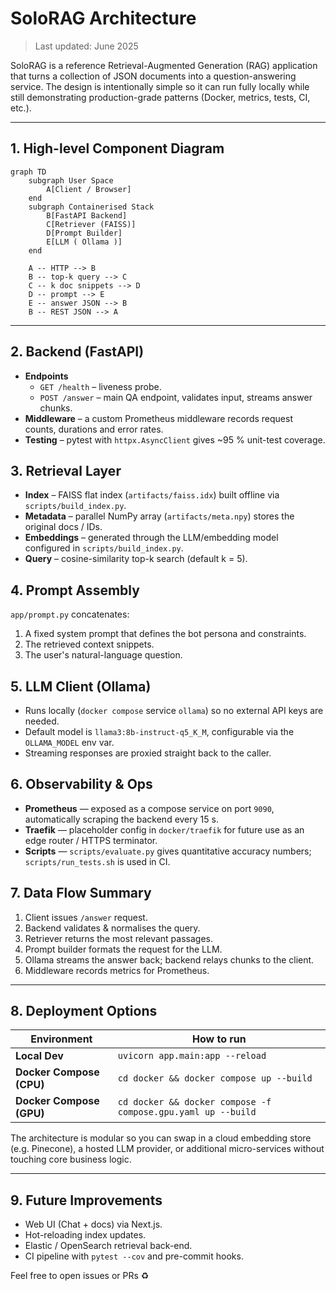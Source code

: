 # SoloRAG Architecture

> Last updated: June 2025

SoloRAG is a reference Retrieval-Augmented Generation (RAG) application that turns a collection of JSON documents into a question-answering service. The design is intentionally simple so it can run fully locally while still demonstrating production-grade patterns (Docker, metrics, tests, CI, etc.).

---

## 1. High-level Component Diagram

```mermaid
graph TD
    subgraph User Space
        A[Client / Browser]
    end
    subgraph Containerised Stack
        B[FastAPI Backend]
        C[Retriever (FAISS)]
        D[Prompt Builder]
        E[LLM ( Ollama )]
    end

    A -- HTTP --> B
    B -- top-k query --> C
    C -- k doc snippets --> D
    D -- prompt --> E
    E -- answer JSON --> B
    B -- REST JSON --> A
```

---

## 2. Backend (FastAPI)
* **Endpoints**
  * `GET /health` – liveness probe.
  * `POST /answer` – main QA endpoint, validates input, streams answer chunks.
* **Middleware** – a custom Prometheus middleware records request counts, durations and error rates.
* **Testing** – pytest with `httpx.AsyncClient` gives ~95 % unit-test coverage.

## 3. Retrieval Layer
* **Index** – FAISS flat index (`artifacts/faiss.idx`) built offline via `scripts/build_index.py`.
* **Metadata** – parallel NumPy array (`artifacts/meta.npy`) stores the original docs / IDs.
* **Embeddings** – generated through the LLM/embedding model configured in `scripts/build_index.py`.
* **Query** – cosine-similarity top-k search (default k = 5).

## 4. Prompt Assembly
`app/prompt.py` concatenates:
1. A fixed system prompt that defines the bot persona and constraints.
2. The retrieved context snippets.
3. The user's natural-language question.

## 5. LLM Client (Ollama)
* Runs locally (`docker compose` service `ollama`) so no external API keys are needed.
* Default model is `llama3:8b-instruct-q5_K_M`, configurable via the `OLLAMA_MODEL` env var.
* Streaming responses are proxied straight back to the caller.

## 6. Observability & Ops
* **Prometheus** — exposed as a compose service on port `9090`, automatically scraping the backend every 15 s.
* **Traefik** — placeholder config in `docker/traefik` for future use as an edge router / HTTPS terminator.
* **Scripts** — `scripts/evaluate.py` gives quantitative accuracy numbers; `scripts/run_tests.sh` is used in CI.

## 7. Data Flow Summary
1. Client issues `/answer` request.
2. Backend validates & normalises the query.
3. Retriever returns the most relevant passages.
4. Prompt builder formats the request for the LLM.
5. Ollama streams the answer back; backend relays chunks to the client.
6. Middleware records metrics for Prometheus.

---

## 8. Deployment Options
| Environment | How to run |
|-------------|------------|
| **Local Dev** | `uvicorn app.main:app --reload` |
| **Docker Compose (CPU)** | `cd docker && docker compose up --build` |
| **Docker Compose (GPU)** | `cd docker && docker compose -f compose.gpu.yaml up --build` |

The architecture is modular so you can swap in a cloud embedding store (e.g. Pinecone), a hosted LLM provider, or additional micro-services without touching core business logic.

---

## 9. Future Improvements
* Web UI (Chat + docs) via Next.js.
* Hot-reloading index updates.
* Elastic / OpenSearch retrieval back-end.
* CI pipeline with `pytest --cov` and pre-commit hooks.

Feel free to open issues or PRs ♻️
